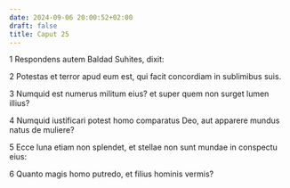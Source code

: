 ```yaml
---
date: 2024-09-06 20:00:52+02:00
draft: false
title: Caput 25
---
```





1 Respondens autem Baldad Suhites, dixit:

2 Potestas et terror apud eum est, qui facit concordiam in sublimibus suis.

3 Numquid est numerus militum eius? et super quem non surget lumen illius?

4 Numquid iustificari potest homo comparatus Deo, aut apparere mundus natus de muliere?

5 Ecce luna etiam non splendet, et stellae non sunt mundae in conspectu eius:

6 Quanto magis homo putredo, et filius hominis vermis?

